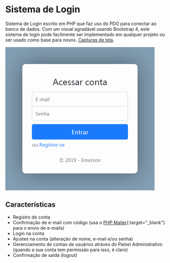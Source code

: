 # Sistema de Login
Sistema de Login escrito em PHP que faz uso do PDO para conectar ao banco de dados. Com um visual agradável usando Bootstrap 4, este sistema de login pode facilmente ser implementado em qualquer projeto ou ser usado como base para novos. [Capturas de tela](screenshots).

![Login](screenshots/login_m.png)

## Características
- Registro de conta
- Confirmação de e-mail com código (usa o [PHP Mailer](https://github.com/PHPMailer/PHPMailer){:target="_blank"} para o envio de e-mails)
- Login na conta
- Ajustes na conta (alteração de nome, e-mail e/ou senha)
- Gerenciamento de contas de usuários atráves do Painel Administrativo (quando a sua conta tem permissão para isso, é claro)
- Confirmação de saída (logout)
